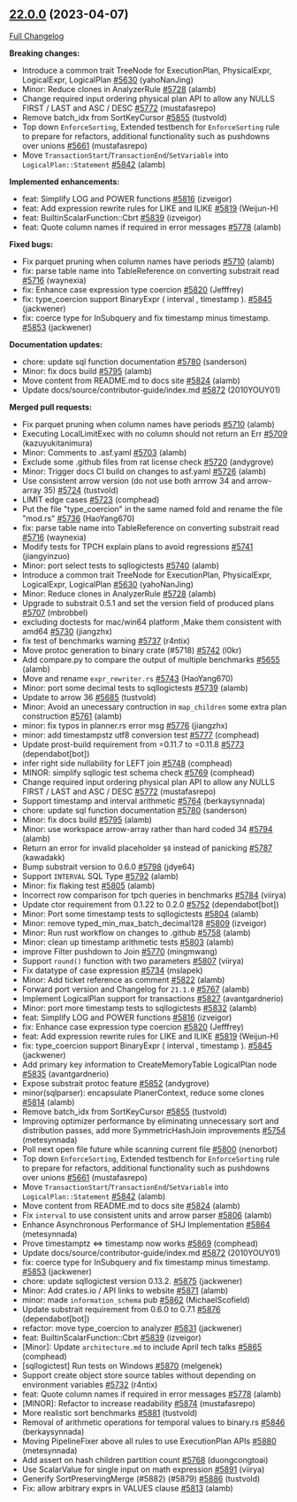 <!---
  Licensed to the Apache Software Foundation (ASF) under one
  or more contributor license agreements.  See the NOTICE file
  distributed with this work for additional information
  regarding copyright ownership.  The ASF licenses this file
  to you under the Apache License, Version 2.0 (the
  "License"); you may not use this file except in compliance
  with the License.  You may obtain a copy of the License at

    http://www.apache.org/licenses/LICENSE-2.0

  Unless required by applicable law or agreed to in writing,
  software distributed under the License is distributed on an
  "AS IS" BASIS, WITHOUT WARRANTIES OR CONDITIONS OF ANY
  KIND, either express or implied.  See the License for the
  specific language governing permissions and limitations
  under the License.
-->

## [22.0.0](https://github.com/apache/arrow-datafusion/tree/22.0.0) (2023-04-07)

[Full Changelog](https://github.com/apache/arrow-datafusion/compare/21.1.0...22.0.0)

**Breaking changes:**

- Introduce a common trait TreeNode for ExecutionPlan, PhysicalExpr, LogicalExpr, LogicalPlan [#5630](https://github.com/apache/arrow-datafusion/pull/5630) (yahoNanJing)
- Minor: Reduce clones in AnalyzerRule [#5728](https://github.com/apache/arrow-datafusion/pull/5728) (alamb)
- Change required input ordering physical plan API to allow any NULLS FIRST / LAST and ASC / DESC [#5772](https://github.com/apache/arrow-datafusion/pull/5772) (mustafasrepo)
- Remove batch_idx from SortKeyCursor [#5855](https://github.com/apache/arrow-datafusion/pull/5855) (tustvold)
- Top down `EnforceSorting`, Extended testbench for `EnforceSorting` rule to prepare for refactors, additional functionality such as pushdowns over unions [#5661](https://github.com/apache/arrow-datafusion/pull/5661) (mustafasrepo)
- Move `TransactionStart`/`TransactionEnd`/`SetVariable` into `LogicalPlan::Statement` [#5842](https://github.com/apache/arrow-datafusion/pull/5842) (alamb)

**Implemented enhancements:**

- feat: Simplify LOG and POWER functions [#5816](https://github.com/apache/arrow-datafusion/pull/5816) (izveigor)
- feat: Add expression rewrite rules for LIKE and ILIKE [#5819](https://github.com/apache/arrow-datafusion/pull/5819) (Weijun-H)
- feat: BuiltinScalarFunction::Cbrt [#5839](https://github.com/apache/arrow-datafusion/pull/5839) (izveigor)
- feat: Quote column names if required in error messages [#5778](https://github.com/apache/arrow-datafusion/pull/5778) (alamb)

**Fixed bugs:**

- Fix parquet pruning when column names have periods [#5710](https://github.com/apache/arrow-datafusion/pull/5710) (alamb)
- fix: parse table name into TableReference on converting substrait read [#5716](https://github.com/apache/arrow-datafusion/pull/5716) (waynexia)
- fix: Enhance case expression type coercion [#5820](https://github.com/apache/arrow-datafusion/pull/5820) (Jefffrey)
- fix: type_coercion support BinaryExpr ( interval , timestamp ). [#5845](https://github.com/apache/arrow-datafusion/pull/5845) (jackwener)
- fix: coerce type for InSubquery and fix timestamp minus timestamp. [#5853](https://github.com/apache/arrow-datafusion/pull/5853) (jackwener)

**Documentation updates:**

- chore: update sql function documentation [#5780](https://github.com/apache/arrow-datafusion/pull/5780) (sanderson)
- Minor: fix docs build [#5795](https://github.com/apache/arrow-datafusion/pull/5795) (alamb)
- Move content from README.md to docs site [#5824](https://github.com/apache/arrow-datafusion/pull/5824) (alamb)
- Update docs/source/contributor-guide/index.md [#5872](https://github.com/apache/arrow-datafusion/pull/5872) (2010YOUY01)

**Merged pull requests:**

- Fix parquet pruning when column names have periods [#5710](https://github.com/apache/arrow-datafusion/pull/5710) (alamb)
- Executing LocalLimitExec with no column should not return an Err [#5709](https://github.com/apache/arrow-datafusion/pull/5709) (kazuyukitanimura)
- Minor: Comments to .asf.yaml [#5703](https://github.com/apache/arrow-datafusion/pull/5703) (alamb)
- Exclude some .github files from rat license check [#5720](https://github.com/apache/arrow-datafusion/pull/5720) (andygrove)
- Minor: Trigger docs CI build on changes to asf.yaml [#5726](https://github.com/apache/arrow-datafusion/pull/5726) (alamb)
- Use consistent arrow version (do not use both arrrow 34 and arrow-array 35) [#5724](https://github.com/apache/arrow-datafusion/pull/5724) (tustvold)
- LIMIT edge cases [#5723](https://github.com/apache/arrow-datafusion/pull/5723) (comphead)
- Put the file "type_coercion" in the same named fold and rename the file "mod.rs" [#5736](https://github.com/apache/arrow-datafusion/pull/5736) (HaoYang670)
- fix: parse table name into TableReference on converting substrait read [#5716](https://github.com/apache/arrow-datafusion/pull/5716) (waynexia)
- Modify tests for TPCH explain plans to avoid regressions [#5741](https://github.com/apache/arrow-datafusion/pull/5741) (jiangyinzuo)
- Minor: port select tests to sqllogictests [#5740](https://github.com/apache/arrow-datafusion/pull/5740) (alamb)
- Introduce a common trait TreeNode for ExecutionPlan, PhysicalExpr, LogicalExpr, LogicalPlan [#5630](https://github.com/apache/arrow-datafusion/pull/5630) (yahoNanJing)
- Minor: Reduce clones in AnalyzerRule [#5728](https://github.com/apache/arrow-datafusion/pull/5728) (alamb)
- Upgrade to substrait 0.5.1 and set the version field of produced plans [#5707](https://github.com/apache/arrow-datafusion/pull/5707) (mbrobbel)
- excluding doctests for mac/win64 platform ,Make them consistent with amd64 [#5730](https://github.com/apache/arrow-datafusion/pull/5730) (jiangzhx)
- fix test of benchmarks warning [#5737](https://github.com/apache/arrow-datafusion/pull/5737) (r4ntix)
- Move protoc generation to binary crate (#5718) [#5742](https://github.com/apache/arrow-datafusion/pull/5742) (l0kr)
- Add compare.py to compare the output of multiple benchmarks [#5655](https://github.com/apache/arrow-datafusion/pull/5655) (alamb)
- Move and rename `expr_rewriter.rs` [#5743](https://github.com/apache/arrow-datafusion/pull/5743) (HaoYang670)
- Minor: port some decimal tests to sqllogictests [#5739](https://github.com/apache/arrow-datafusion/pull/5739) (alamb)
- Update to arrow 36 [#5685](https://github.com/apache/arrow-datafusion/pull/5685) (tustvold)
- Minor: Avoid an unecessary contruction in `map_children` some extra plan construction [#5761](https://github.com/apache/arrow-datafusion/pull/5761) (alamb)
- minor: fix typos in planner.rs error msg [#5776](https://github.com/apache/arrow-datafusion/pull/5776) (jiangzhx)
- minor: add timestampstz utf8 conversion test [#5777](https://github.com/apache/arrow-datafusion/pull/5777) (comphead)
- Update prost-build requirement from =0.11.7 to =0.11.8 [#5773](https://github.com/apache/arrow-datafusion/pull/5773) (dependabot[bot])
- infer right side nullability for LEFT join [#5748](https://github.com/apache/arrow-datafusion/pull/5748) (comphead)
- MINOR: simplify sqllogic test schema check [#5769](https://github.com/apache/arrow-datafusion/pull/5769) (comphead)
- Change required input ordering physical plan API to allow any NULLS FIRST / LAST and ASC / DESC [#5772](https://github.com/apache/arrow-datafusion/pull/5772) (mustafasrepo)
- Support timestamp and interval arithmetic [#5764](https://github.com/apache/arrow-datafusion/pull/5764) (berkaysynnada)
- chore: update sql function documentation [#5780](https://github.com/apache/arrow-datafusion/pull/5780) (sanderson)
- Minor: fix docs build [#5795](https://github.com/apache/arrow-datafusion/pull/5795) (alamb)
- Minor: use workspace arrow-array rather than hard coded 34 [#5794](https://github.com/apache/arrow-datafusion/pull/5794) (alamb)
- Return an error for invalid placeholder `$0` instead of panicking [#5787](https://github.com/apache/arrow-datafusion/pull/5787) (kawadakk)
- Bump substrait version to 0.6.0 [#5798](https://github.com/apache/arrow-datafusion/pull/5798) (jdye64)
- Support `INTERVAL` SQL Type [#5792](https://github.com/apache/arrow-datafusion/pull/5792) (alamb)
- Minor: fix flaking test [#5805](https://github.com/apache/arrow-datafusion/pull/5805) (alamb)
- Incorrect row comparison for tpch queries in benchmarks [#5784](https://github.com/apache/arrow-datafusion/pull/5784) (viirya)
- Update ctor requirement from 0.1.22 to 0.2.0 [#5752](https://github.com/apache/arrow-datafusion/pull/5752) (dependabot[bot])
- Minor: Port some timestamp tests to sqllogictests [#5804](https://github.com/apache/arrow-datafusion/pull/5804) (alamb)
- Minor: remove typed_min_max_batch_decimal128 [#5809](https://github.com/apache/arrow-datafusion/pull/5809) (izveigor)
- Minor: Run rust workflow on changes to .github [#5758](https://github.com/apache/arrow-datafusion/pull/5758) (alamb)
- Minor: clean up timestamp arithmetic tests [#5803](https://github.com/apache/arrow-datafusion/pull/5803) (alamb)
- improve Filter pushdown to Join [#5770](https://github.com/apache/arrow-datafusion/pull/5770) (mingmwang)
- Support `round()` function with two parameters [#5807](https://github.com/apache/arrow-datafusion/pull/5807) (viirya)
- Fix datatype of case expression [#5734](https://github.com/apache/arrow-datafusion/pull/5734) (mslapek)
- Minor: Add ticket reference as comment [#5822](https://github.com/apache/arrow-datafusion/pull/5822) (alamb)
- Forward port version and Changelog for `21.1.0` [#5767](https://github.com/apache/arrow-datafusion/pull/5767) (alamb)
- Implement LogicalPlan support for transactions [#5827](https://github.com/apache/arrow-datafusion/pull/5827) (avantgardnerio)
- Minor: port more timestamp tests to sqllogictests [#5832](https://github.com/apache/arrow-datafusion/pull/5832) (alamb)
- feat: Simplify LOG and POWER functions [#5816](https://github.com/apache/arrow-datafusion/pull/5816) (izveigor)
- fix: Enhance case expression type coercion [#5820](https://github.com/apache/arrow-datafusion/pull/5820) (Jefffrey)
- feat: Add expression rewrite rules for LIKE and ILIKE [#5819](https://github.com/apache/arrow-datafusion/pull/5819) (Weijun-H)
- fix: type_coercion support BinaryExpr ( interval , timestamp ). [#5845](https://github.com/apache/arrow-datafusion/pull/5845) (jackwener)
- Add primary key information to CreateMemoryTable LogicalPlan node [#5835](https://github.com/apache/arrow-datafusion/pull/5835) (avantgardnerio)
- Expose substrait protoc feature [#5852](https://github.com/apache/arrow-datafusion/pull/5852) (andygrove)
- minor(sqlparser): encapsulate PlanerContext, reduce some clones [#5814](https://github.com/apache/arrow-datafusion/pull/5814) (alamb)
- Remove batch_idx from SortKeyCursor [#5855](https://github.com/apache/arrow-datafusion/pull/5855) (tustvold)
- Improving optimizer performance by eliminating unnecessary sort and distribution passes, add more SymmetricHashJoin improvements [#5754](https://github.com/apache/arrow-datafusion/pull/5754) (metesynnada)
- Poll next open file future while scanning current file [#5800](https://github.com/apache/arrow-datafusion/pull/5800) (nenorbot)
- Top down `EnforceSorting`, Extended testbench for `EnforceSorting` rule to prepare for refactors, additional functionality such as pushdowns over unions [#5661](https://github.com/apache/arrow-datafusion/pull/5661) (mustafasrepo)
- Move `TransactionStart`/`TransactionEnd`/`SetVariable` into `LogicalPlan::Statement` [#5842](https://github.com/apache/arrow-datafusion/pull/5842) (alamb)
- Move content from README.md to docs site [#5824](https://github.com/apache/arrow-datafusion/pull/5824) (alamb)
- Fix `interval` to use consistent units and arrow parser [#5806](https://github.com/apache/arrow-datafusion/pull/5806) (alamb)
- Enhance Asynchronous Performance of SHJ Implementation [#5864](https://github.com/apache/arrow-datafusion/pull/5864) (metesynnada)
- Prove timestamptz <=> timestamp now works [#5869](https://github.com/apache/arrow-datafusion/pull/5869) (comphead)
- Update docs/source/contributor-guide/index.md [#5872](https://github.com/apache/arrow-datafusion/pull/5872) (2010YOUY01)
- fix: coerce type for InSubquery and fix timestamp minus timestamp. [#5853](https://github.com/apache/arrow-datafusion/pull/5853) (jackwener)
- chore: update sqllogictest version 0.13.2. [#5875](https://github.com/apache/arrow-datafusion/pull/5875) (jackwener)
- Minor: Add crates.io / API links to website [#5871](https://github.com/apache/arrow-datafusion/pull/5871) (alamb)
- minor: made `information_schema` pub [#5862](https://github.com/apache/arrow-datafusion/pull/5862) (MichaelScofield)
- Update substrait requirement from 0.6.0 to 0.7.1 [#5876](https://github.com/apache/arrow-datafusion/pull/5876) (dependabot[bot])
- refactor: move type_coercion to analyzer [#5831](https://github.com/apache/arrow-datafusion/pull/5831) (jackwener)
- feat: BuiltinScalarFunction::Cbrt [#5839](https://github.com/apache/arrow-datafusion/pull/5839) (izveigor)
- [Minor]: Update `architecture.md` to include April tech talks [#5865](https://github.com/apache/arrow-datafusion/pull/5865) (comphead)
- [sqllogictest] Run tests on Windows [#5870](https://github.com/apache/arrow-datafusion/pull/5870) (melgenek)
- Support create object store source tables without depending on environment variables [#5732](https://github.com/apache/arrow-datafusion/pull/5732) (r4ntix)
- feat: Quote column names if required in error messages [#5778](https://github.com/apache/arrow-datafusion/pull/5778) (alamb)
- [MINOR]: Refactor to increase readability [#5874](https://github.com/apache/arrow-datafusion/pull/5874) (mustafasrepo)
- More realistic sort benchmarks [#5881](https://github.com/apache/arrow-datafusion/pull/5881) (tustvold)
- Removal of arithmetic operations for temporal values to binary.rs [#5846](https://github.com/apache/arrow-datafusion/pull/5846) (berkaysynnada)
- Moving PipelineFixer above all rules to use ExecutionPlan APIs [#5880](https://github.com/apache/arrow-datafusion/pull/5880) (metesynnada)
- Add assert on hash children partition count [#5768](https://github.com/apache/arrow-datafusion/pull/5768) (duongcongtoai)
- Use ScalarValue for single input on math expression [#5891](https://github.com/apache/arrow-datafusion/pull/5891) (viirya)
- Generify SortPreservingMerge (#5882) (#5879) [#5886](https://github.com/apache/arrow-datafusion/pull/5886) (tustvold)
- Fix: allow arbitrary exprs in VALUES clause [#5813](https://github.com/apache/arrow-datafusion/pull/5813) (alamb)
